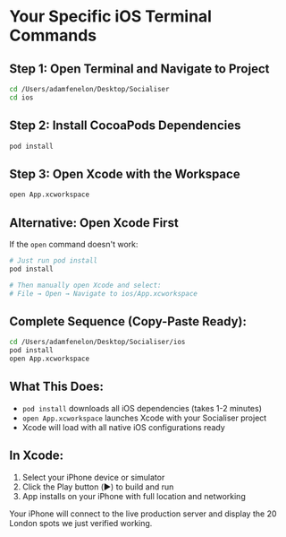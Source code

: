 # Your Specific iOS Terminal Commands

## Step 1: Open Terminal and Navigate to Project
```bash
cd /Users/adamfenelon/Desktop/Socialiser
cd ios
```

## Step 2: Install CocoaPods Dependencies
```bash
pod install
```

## Step 3: Open Xcode with the Workspace
```bash
open App.xcworkspace
```

## Alternative: Open Xcode First
If the `open` command doesn't work:
```bash
# Just run pod install
pod install

# Then manually open Xcode and select:
# File → Open → Navigate to ios/App.xcworkspace
```

## Complete Sequence (Copy-Paste Ready):
```bash
cd /Users/adamfenelon/Desktop/Socialiser/ios
pod install
open App.xcworkspace
```

## What This Does:
- `pod install` downloads all iOS dependencies (takes 1-2 minutes)
- `open App.xcworkspace` launches Xcode with your Socialiser project
- Xcode will load with all native iOS configurations ready

## In Xcode:
1. Select your iPhone device or simulator
2. Click the Play button (▶️) to build and run
3. App installs on your iPhone with full location and networking

Your iPhone will connect to the live production server and display the 20 London spots we just verified working.
